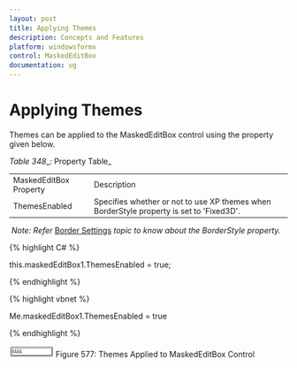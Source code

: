 ```yaml
---
layout: post
title: Applying Themes
description: Concepts and Features
platform: windowsforms
control: MaskedEditBox
documentation: ug
--- 
```

# Applying Themes

Themes can be applied to the MaskedEditBox control using the property given below.

_Table_ _348__: Property Table_

<table>
<tr>
<td>
MaskedEditBox Property</td><td>
Description</td></tr>
<tr>
<td>
ThemesEnabled</td><td>
Specifies whether or not to use XP themes when BorderStyle property is set to 'Fixed3D'.</td></tr>
</table>


 _Note: Refer_ [Border Settings](http://help.syncfusion.com/ug_82/WindowsFormsUI_Tools/BorderStyles5.html) _topic to know about the BorderStyle property._

{% highlight C# %} 

this.maskedEditBox1.ThemesEnabled = true;

 {% endhighlight %}



{% highlight vbnet %} 

Me.maskedEditBox1.ThemesEnabled = true

{% endhighlight %}

![](MaskedEditBox-images/MarkedEditBox-img19.png)
Figure 577: Themes Applied to MaskedEditBox Control
